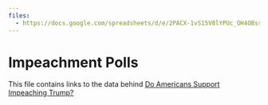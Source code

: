 ```yaml
---
files:
  - https://docs.google.com/spreadsheets/d/e/2PACX-1vS15V8lYPUc_OH4OBss6d8NPGRnCH1lAlBBY4FYWcK6cm6iVM8dXE_4KMFOUybRe-cVvDg7ap46FPig/pub?gid=39569490&single=true&output=csv
---
```


# Impeachment Polls

This file contains links to the data behind [Do Americans Support Impeaching Trump?](https://fivethirtyeight.com/features/do-americans-support-impeaching-president-trump/)